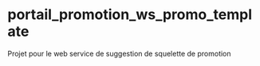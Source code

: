 # portail_promotion_ws_promo_template
Projet pour le web service de suggestion de squelette de promotion
